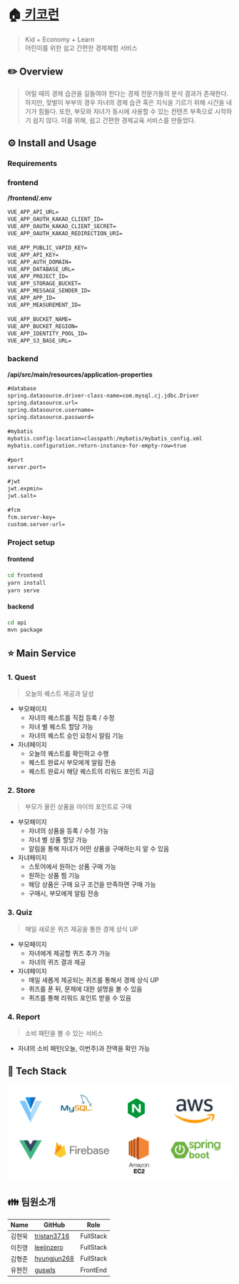 # **🏠[ 키코런](https://k3a506.p.ssafy.io/)** 
> Kid + Economy + Learn 
> <br>
> 어린이를 위한 쉽고 간편한 경제체험 서비스


## **✏️ Overview** 

> 어릴 때의 경제 습관을 길들여야 한다는 경제 전문가들의 분석 결과가 존재한다. 하지만, 맞벌이 부부의 경우 자녀의 경제 습관 혹은 지식을 기르기 위해 시간을 내기가 힘들다. 또한, 부모와 자녀가 동시에 사용할 수 있는 컨텐츠 부족으로 시작하기 쉽지 않다. 이를 위해, 쉽고 간편한 경제교육 서비스를 만들었다.


## **⚙️ Install and Usage**

### Requirements

### frontend
**/frontend/.env**
``` properties
VUE_APP_API_URL=
VUE_APP_OAUTH_KAKAO_CLIENT_ID=
VUE_APP_OAUTH_KAKAO_CLIENT_SECRET=
VUE_APP_OAUTH_KAKAO_REDIRECTION_URI=

VUE_APP_PUBLIC_VAPID_KEY=
VUE_APP_API_KEY=
VUE_APP_AUTH_DOMAIN=
VUE_APP_DATABASE_URL=
VUE_APP_PROJECT_ID=
VUE_APP_STORAGE_BUCKET=
VUE_APP_MESSAGE_SENDER_ID=
VUE_APP_APP_ID=
VUE_APP_MEASUREMENT_ID=

VUE_APP_BUCKET_NAME=
VUE_APP_BUCKET_REGION=
VUE_APP_IDENTITY_POOL_ID=
VUE_APP_S3_BASE_URL=
```

### backend
**/api/src/main/resources/application-properties**
``` properties
#database
spring.datasource.driver-class-name=com.mysql.cj.jdbc.Driver
spring.datasource.url=
spring.datasource.username=
spring.datasource.password=

#mybatis
mybatis.config-location=classpath:/mybatis/mybatis_config.xml
mybatis.configuration.return-instance-for-empty-row=true

#port
server.port=

#jwt
jwt.expmin=
jwt.salt=

#fcm
fcm.server-key=
custom.server-url=
```

### Project setup

#### frontend
``` sh
cd frontend
yarn install
yarn serve
```

#### backend
``` sh
cd api
mvn package
```

## **⭐ Main Service**

### **1. Quest**

> 오늘의 퀘스트 제공과 달성

- 부모페이지
    - 자녀의 퀘스트를 직접 등록 / 수정
    - 자녀 별 퀘스트 할당 가능
    - 자녀의 퀘스트 승인 요청시 알림 기능
- 자녀페이지
    - 오늘의 퀘스트를 확인하고 수행
    - 퀘스트 완료시 부모에게 알림 전송
    - 퀘스트 완료시 해당 퀘스트의 리워드 포인트 지급

### **2. Store**

> 부모가 올린 상품을 아이의 포인트로 구매

- 부모페이지
    - 자녀의 상품을 등록 / 수정 가능
    - 자녀 별 상품 할당 가능
    - 알림을 통해 자녀가 어떤 상품을 구매하는지 알 수 있음
- 자녀페이지
    - 스토어에서 원하는 상품 구매 가능
    - 원하는 상품 찜 기능
    - 해당 상품은 구매 요구 조건을 만족하면 구매 가능
    - 구매시, 부모에게 알림 전송

### **3. Quiz**

> 매일 새로운 퀴즈 제공을 통한 경제 상식 UP

- 부모페이지
    - 자녀에게 제공할 퀴즈 추가 가능
    - 자녀의 퀴즈 결과 제공
- 자녀페이지
    - 매일 새롭게 제공되는 퀴즈를 통해서 경제 상식 UP
    - 퀴즈를 푼 뒤, 문제에 대한 설명을 볼 수 있음
    - 퀴즈를 통해 리워드 포인트 받을 수 있음

### **4. Report**

> 소비 패턴을 볼 수 있는 서비스

- 자녀의 소비 패턴(오늘, 이번주)과 잔액을 확인 가능


## **🔧 Tech Stack**

![](./images/techstack.png)

## **👪 팀원소개**

| Name   | GitHub                                         | Role      |
| ------ | ---------------------------------------------- | --------- |
| 김현욱   | [tristan3716](https://github.com/tristan3716)  | FullStack |
| 이진영   | [leejinzero](https://github.com/leejinzero)    | FullStack |
| 김형준   | [hyungjun268](https://github.com/hyungjun268)  | FullStack |
| 유현진   | [guswls](https://github.com/guswls)            | FrontEnd  |
